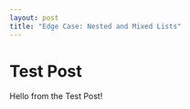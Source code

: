 ```yaml
---
layout: post
title: "Edge Case: Nested and Mixed Lists"
---
```


# Test Post

Hello from the Test Post!
